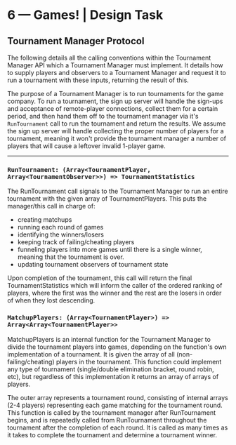 # 6 &mdash; Games! | Design Task

## Tournament Manager Protocol

The following details all the calling conventions within the Tournament Manager API which a Tournament Manager must implement. It details how to supply players and observers to a Tournament Manager and request it to run a tournament with these inputs, returning the result of this.

The purpose of a Tournament Manager is to run tournaments for the game company. To run a tournament, the sign up server will handle the sign-ups and acceptance of remote-player connections, collect them for a certain period, and then hand them off to the tournament manager via it's `RunTournament` call to run the tournament and return the results. We assume the sign up server will handle collecting the proper number of players for a tournament, meaning it won't provide the tournament manager a number of players that will cause a leftover invalid 1-player game.

---

### `RunTournament: (Array<TournamentPlayer, Array<TournamentObserver>>) => TournamentStatistics`

The RunTournament call signals to the Tournament Manager to run an entire tournament with the given array of TournamentPlayers. This puts the manager/this call in charge of:

- creating matchups
- running each round of games
- identifying the winners/losers
- keeping track of failing/cheating players
- funneling players into more games until there is a single winner, meaning that the tournament is over.
- updating tournament observers of tournament state

Upon completion of the tournament, this call will return the final TournamentStatistics which will inform the caller of the ordered ranking of players, where the first was the winner and the rest are the losers in order of when they lost descending.

### `MatchupPlayers: (Array<TournamentPlayer>) => Array<Array<TournamentPlayer>>`

MatchupPlayers is an internal function for the Tournament Manager to divide the tournament players into games, depending on the function's own implementation of a tournament. It is given the array of all (non-failing/cheating) players in the tournament. This function could implement any type of tournament (single/double elimination bracket, round robin, etc), but regardless of this implementation it returns an array of arrays of players.

The outer array represents a tournament round, consisting of internal arrays (2-4 players) representing each game matching for the tournament round. This function is called by the tournament manager after RunTournament begins, and is repeatedly called from RunTournament throughout the tournament after the completion of each round. It is called as many times as it takes to complete the tournament and determine a tournament winner.

